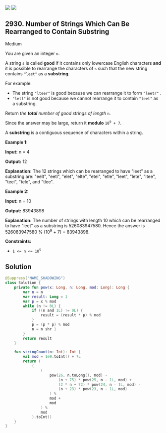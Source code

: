 [![](https://img.shields.io/github/stars/javadev/LeetCode-in-Kotlin?label=Stars&style=flat-square)](https://github.com/javadev/LeetCode-in-Kotlin)
[![](https://img.shields.io/github/forks/javadev/LeetCode-in-Kotlin?label=Fork%20me%20on%20GitHub%20&style=flat-square)](https://github.com/javadev/LeetCode-in-Kotlin/fork)

## 2930\. Number of Strings Which Can Be Rearranged to Contain Substring

Medium

You are given an integer `n`.

A string `s` is called **good** if it contains only lowercase English characters **and** it is possible to rearrange the characters of `s` such that the new string contains `"leet"` as a **substring**.

For example:

*   The string `"lteer"` is good because we can rearrange it to form `"leetr"` .
*   `"letl"` is not good because we cannot rearrange it to contain `"leet"` as a substring.

Return _the **total** number of good strings of length_ `n`.

Since the answer may be large, return it **modulo** <code>10<sup>9</sup> + 7</code>.

A **substring** is a contiguous sequence of characters within a string.

**Example 1:**

**Input:** n = 4

**Output:** 12

**Explanation:** The 12 strings which can be rearranged to have "leet" as a substring are: "eelt", "eetl", "elet", "elte", "etel", "etle", "leet", "lete", "ltee", "teel", "tele", and "tlee".

**Example 2:**

**Input:** n = 10

**Output:** 83943898

**Explanation:** The number of strings with length 10 which can be rearranged to have "leet" as a substring is 526083947580. Hence the answer is 526083947580 % (10<sup>9</sup> + 7) = 83943898.

**Constraints:**

*   <code>1 <= n <= 10<sup>5</sup></code>

## Solution

```kotlin
@Suppress("NAME_SHADOWING")
class Solution {
    private fun pow(x: Long, n: Long, mod: Long): Long {
        var n = n
        var result: Long = 1
        var p = x % mod
        while (n != 0L) {
            if ((n and 1L) != 0L) {
                result = (result * p) % mod
            }
            p = (p * p) % mod
            n = n shr 1
        }
        return result
    }

    fun stringCount(n: Int): Int {
        val mod = 1e9.toInt() + 7L
        return (
            (
                (
                    pow(26, n.toLong(), mod) -
                        (n + 75) * pow(25, n - 1L, mod) +
                        (2 * n + 72) * pow(24, n - 1L, mod) -
                        (n + 23) * pow(23, n - 1L, mod)
                    ) %
                    mod +
                    mod
                ) %
                mod
            ).toInt()
    }
}
```